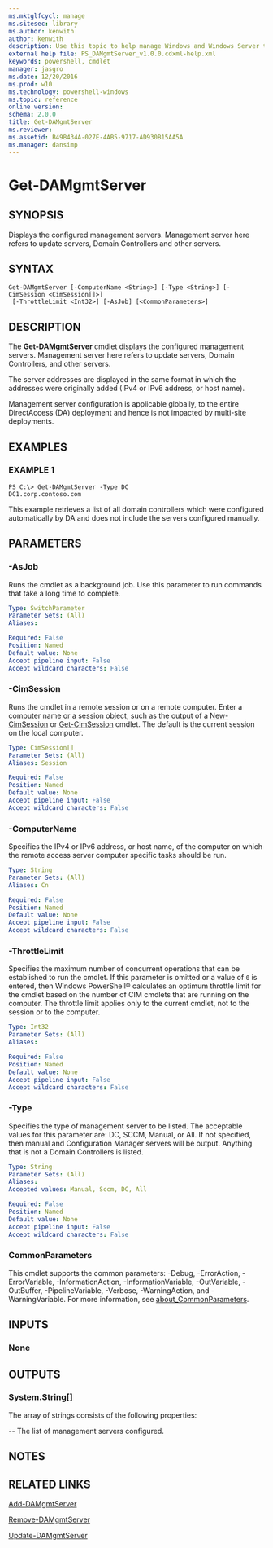 ```yaml
---
ms.mktglfcycl: manage
ms.sitesec: library
ms.author: kenwith
author: kenwith
description: Use this topic to help manage Windows and Windows Server technologies with Windows PowerShell.
external help file: PS_DAMgmtServer_v1.0.0.cdxml-help.xml
keywords: powershell, cmdlet
manager: jasgro
ms.date: 12/20/2016
ms.prod: w10
ms.technology: powershell-windows
ms.topic: reference
online version: 
schema: 2.0.0
title: Get-DAMgmtServer
ms.reviewer:
ms.assetid: B49B434A-027E-4AB5-9717-AD930B15AA5A
ms.manager: dansimp
---
```


# Get-DAMgmtServer

## SYNOPSIS
Displays the configured management servers.
Management server here refers to update servers, Domain Controllers and other servers.

## SYNTAX

```
Get-DAMgmtServer [-ComputerName <String>] [-Type <String>] [-CimSession <CimSession[]>]
 [-ThrottleLimit <Int32>] [-AsJob] [<CommonParameters>]
```

## DESCRIPTION
The **Get-DAMgmtServer** cmdlet displays the configured management servers.
Management server here refers to update servers, Domain Controllers, and other servers.

The server addresses are displayed in the same format in which the addresses were originally added (IPv4 or IPv6 address, or host name).

Management server configuration is applicable globally, to the entire DirectAccess (DA) deployment and hence is not impacted by multi-site deployments.

## EXAMPLES

### EXAMPLE 1
```
PS C:\> Get-DAMgmtServer -Type DC
DC1.corp.contoso.com
```

This example retrieves a list of all domain controllers which were configured automatically by DA and does not include the servers configured manually.

## PARAMETERS

### -AsJob
Runs the cmdlet as a background job. Use this parameter to run commands that take a long time to complete.

```yaml
Type: SwitchParameter
Parameter Sets: (All)
Aliases: 

Required: False
Position: Named
Default value: None
Accept pipeline input: False
Accept wildcard characters: False
```

### -CimSession
Runs the cmdlet in a remote session or on a remote computer.
Enter a computer name or a session object, such as the output of a [New-CimSession](http://go.microsoft.com/fwlink/p/?LinkId=227967) or [Get-CimSession](http://go.microsoft.com/fwlink/p/?LinkId=227966) cmdlet.
The default is the current session on the local computer.

```yaml
Type: CimSession[]
Parameter Sets: (All)
Aliases: Session

Required: False
Position: Named
Default value: None
Accept pipeline input: False
Accept wildcard characters: False
```

### -ComputerName
Specifies the IPv4 or IPv6 address, or host name, of the computer on which the remote access server computer specific tasks should be run.

```yaml
Type: String
Parameter Sets: (All)
Aliases: Cn

Required: False
Position: Named
Default value: None
Accept pipeline input: False
Accept wildcard characters: False
```

### -ThrottleLimit
Specifies the maximum number of concurrent operations that can be established to run the cmdlet.
If this parameter is omitted or a value of `0` is entered, then Windows PowerShell® calculates an optimum throttle limit for the cmdlet based on the number of CIM cmdlets that are running on the computer.
The throttle limit applies only to the current cmdlet, not to the session or to the computer.

```yaml
Type: Int32
Parameter Sets: (All)
Aliases: 

Required: False
Position: Named
Default value: None
Accept pipeline input: False
Accept wildcard characters: False
```

### -Type
Specifies the type of management server to be listed.
The acceptable values for this parameter are: DC, SCCM, Manual, or All.
If not specified, then manual and Configuration Manager servers will be output.
Anything that is not a Domain Controllers is listed.

```yaml
Type: String
Parameter Sets: (All)
Aliases: 
Accepted values: Manual, Sccm, DC, All

Required: False
Position: Named
Default value: None
Accept pipeline input: False
Accept wildcard characters: False
```

### CommonParameters
This cmdlet supports the common parameters: -Debug, -ErrorAction, -ErrorVariable, -InformationAction, -InformationVariable, -OutVariable, -OutBuffer, -PipelineVariable, -Verbose, -WarningAction, and -WarningVariable. For more information, see [about_CommonParameters](http://go.microsoft.com/fwlink/?LinkID=113216).

## INPUTS

### None

## OUTPUTS

### System.String[]
The array of strings consists of the following properties: 

 -- The list of management servers configured.

## NOTES

## RELATED LINKS

[Add-DAMgmtServer](./Add-DAMgmtServer.md)

[Remove-DAMgmtServer](./Remove-DAMgmtServer.md)

[Update-DAMgmtServer](./Update-DAMgmtServer.md)

